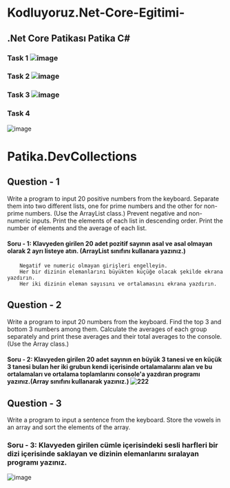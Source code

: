 # Kodluyoruz.Net-Core-Egitimi-        
## .Net Core Patikası Patika C#    
### Task 1 ![image](https://github.com/omerfarukkpala/Kodluyoruz.Net-Core101-Egitimi-/assets/101570820/572cba67-df1c-4b54-ab51-e6ef09663563)
### Task 2 ![image](https://github.com/omerfarukkpala/Kodluyoruz.Net-Core101-Egitimi-/assets/101570820/f64da301-9e12-4255-b59d-098ebc5153cb)
### Task 3 ![image](https://github.com/omerfarukkpala/Kodluyoruz.Net-Core101-Egitimi-/assets/101570820/dbc9af27-2096-47f3-b416-afca7ab3eb2c) 
### Task 4 
![image](https://github.com/omerfarukkpala/Kodluyoruz.Net-Core101-Egitimi-/assets/101570820/6cb23ac2-4296-42f1-a1da-d48b0ae952a9)
#
# Patika.DevCollections

## Question - 1
Write a program to input 20 positive numbers from the keyboard. Separate them into two different lists, one for prime numbers and the other for non-prime numbers. (Use the ArrayList class.)
Prevent negative and non-numeric inputs.
Print the elements of each list in descending order.
Print the number of elements and the average of each list.
#### Soru - 1: Klavyeden girilen 20 adet pozitif sayının asal ve asal olmayan olarak 2 ayrı listeye atın. (ArrayList sınıfını kullanara yazınız.)
        Negatif ve numeric olmayan girişleri engelleyin.
        Her bir dizinin elemanlarını büyükten küçüğe olacak şekilde ekrana yazdırın.
        Her iki dizinin eleman sayısını ve ortalamasını ekrana yazdırın.
## Question - 2
Write a program to input 20 numbers from the keyboard. Find the top 3 and bottom 3 numbers among them. Calculate the averages of each group separately and print these averages and their total averages to the console. (Use the Array class.)
#### Soru - 2: Klavyeden girilen 20 adet sayının en büyük 3 tanesi ve en küçük 3 tanesi bulan    her iki grubun kendi içerisinde ortalamalarını  alan ve bu ortalamaları ve ortalama toplamlarını console'a yazdıran programı yazınız.(Array sınıfını kullanarak yazınız.)   ![222](https://github.com/omerfarukkpala/Kodluyoruz.Net-Core101-Egitimi-/assets/101570820/fa327767-458b-4fb6-82c5-f6c157753295)

## Question - 3
Write a program to input a sentence from the keyboard. Store the vowels in an array and sort the elements of the array.
### Soru - 3: Klavyeden girilen cümle içerisindeki sesli harfleri bir dizi içerisinde saklayan ve dizinin elemanlarını sıralayan programı yazınız. 
         
![image](https://github.com/omerfarukkpala/Kodluyoruz.Net-Core101-Egitimi-/assets/101570820/e64025ac-6a9e-4790-9590-927d9523125a)
